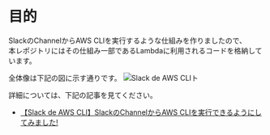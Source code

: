 # 目的

 SlackのChannelからAWS CLIを実行するような仕組みを作りましたので、  
 本レポジトリにはその仕組み一部であるLambdaに利用されるコードを格納しています。

全体像は下記の図に示す通りです。
![Slack de AWS CLIト](https://qiita-image-store.s3.amazonaws.com/0/117156/310b9613-5252-6914-4788-7f6402707b43.png "Slack de AWS CLI")

 詳細については、下記の記事を見てください。  
  - [【Slack de AWS CLI】SlackのChannelからAWS CLIを実行できるようにしてみました!](http://qiita.com/jobbin/items/d8b32be94593a202c23b)

